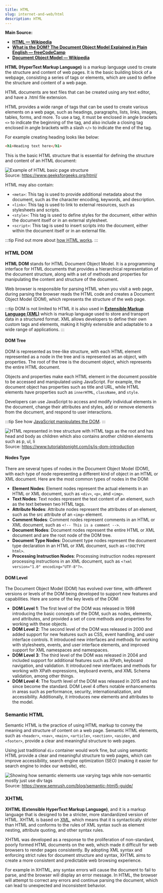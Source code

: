 ```yaml
---
title: HTML
slug: internet-and-web/html
description: HTML
---
```


**Main Source:**

- **[HTML — Wikipedia](https://en.wikipedia.org/wiki/HTML)**
- **[What is the DOM? The Document Object Model Explained in Plain English — freeCodeCamp](https://www.freecodecamp.org/news/what-is-the-dom-explained-in-plain-english/)**
- **[Document Object Model — Wikipedia](https://en.wikipedia.org/wiki/Document_Object_Model)**

**HTML (HyperText Markup Language)** is a markup language used to create the structure and content of web pages. It is the basic building block of a webpage, consisting a series of tags or elements, which are used to define the structure and content of a web page.

HTML documents are text files that can be created using any text editor, and have a .html file extension.

HTML provides a wide range of tags that can be used to create various elements on a web page, such as headings, paragraphs, lists, links, images, tables, forms, and more. To use a tag, it must be enclosed in angle brackets `<>` to indicate the beginning of the tag, and also include a closing tag enclosed in angle brackets with a slash `</>` to indicate the end of the tag.

For example creating heading looks like below:

```html
<h1>Heading text here</h1>
```

This is the basic HTML structure that is essential for defining the structure and content of an HTML document:

![Example of HTML basic page structure](./html-example.png)  
Source: https://www.geeksforgeeks.org/html/

HTML may also contain:

- `<meta>`: This tag is used to provide additional metadata about the document, such as the character encoding, keywords, and description.
- `<link>`: This tag is used to link to external resources, such as stylesheets and scripts.
- `<style>`: This tag is used to define styles for the document, either within the document itself or in an external stylesheet.
- `<script>`: This tag is used to insert scripts into the document, either within the document itself or in an external file.

:::tip
Find out more about [how HTML works](/cs-notes/internet-and-web/web-browser#page-rendering).
:::

### HTML DOM

**HTML DOM** stands for HTML Document Object Model. It is a programming interface for HTML documents that provides a hierarchical representation of the document structure, along with a set of methods and properties for manipulating the content and structure of the document.

Web browser is responsible for parsing HTML when you visit a web page, during parsing the browser reads the HTML code and creates a Document Object Model (DOM), which represents the structure of the web page.

:::tip
DOM is not limited to HTML it is also used in **[Extensible Markup Language (XML)](/cs-notes/digital-media-processing/xml)** which is markup language used to store and transport data in a structured format. XML allows developers to define their own custom tags and elements, making it highly extensible and adaptable to a wide range of applications.
:::

#### DOM Tree

DOM is represented as tree-like structure, with each HTML element represented as a node in the tree and is represented as an object, with properties. The root of the tree is the document object, which represents the entire HTML document.

Objects and properties make each HTML element in the document possible to be accessed and manipulated using JavaScript. For example, the document object has properties such as title and URL, while HTML elements have properties such as `innerHTML`, `className`, and `style`.

Developers can use JavaScript to access and modify individual elements in the document, change their attributes and styles, add or remove elements from the document, and respond to user interactions.

:::tip
See how [JavaScript manipulates the DOM](/cs-notes/internet-and-web/javascript#dom-manipulation).
:::

![HTML represented in tree structure with HTML tags as the root and has head and body as children which also contains another children elements such as p, ul, li](./dom-tree.png)  
Source: https://www.tutorialstonight.com/js/js-dom-introduction

#### Nodes Type

There are several types of nodes in the Document Object Model (DOM), with each type of node representing a different kind of object in an HTML or XML document. Here are the most common types of nodes in the DOM:

- **Element Nodes**: Element nodes represent the actual elements in an HTML or XML document, such as `<div>`, `<p>`, and `<img>`.
- **Text Nodes**: Text nodes represent the text content of an element, such as the text between two HTML tags.
- **Attribute Nodes**: Attribute nodes represent the attributes of an element, such as the src attribute of an `<img>` element.
- **Comment Nodes**: Comment nodes represent comments in an HTML or XML document, such as `<!-- This is a comment -->`.
- **Document Nodes**: Document nodes represent the entire HTML or XML document and are the root node of the DOM tree.
- **Document Type Nodes**: Document type nodes represent the document type declaration in an HTML or XML document, such as `<!DOCTYPE html>`.
- **Processing Instruction Nodes**: Processing instruction nodes represent processing instructions in an XML document, such as `<?xml version="1.0" encoding="UTF-8"?>`.

#### DOM Level

The Document Object Model (DOM) has evolved over time, with different versions or levels of the DOM being developed to support new features and capabilities. Here are some of the key levels of the DOM:

- **DOM Level 1**: The first level of the DOM was released in 1998 introducing the basic concepts of the DOM, such as nodes, elements, and attributes, and provided a set of core methods and properties for working with these objects.
- **DOM Level 2**: The second level of the DOM was released in 2000 and added support for new features such as CSS, event handling, and user interface controls. It introduced new interfaces and methods for working with stylesheets, events, and user interface elements, and improved support for XML namespaces and namespaces.
- **DOM Level 3**: The third level of the DOM was released in 2004 and included support for additional features such as XPath, keyboard navigation, and validation. It introduced new interfaces and methods for working with XPath expressions, keyboard events, and XML Schema validation, among other things.
- **DOM Level 4**: The fourth level of the DOM was released in 2015 and has since become the standard. DOM Level 4 offers notable enhancements in areas such as performance, security, internationalization, and accessibility. Additionally, it introduces new elements and attributes to the model.

### Semantic HTML

Semantic HTML is the practice of using HTML markup to convey the meaning and structure of content on a web page. Semantic HTML elements, such as `<header>`, `<nav>`, `<main>`, `<article>`, `<section>`, `<aside>`, and `<footer>`, provide a clear and meaningful structure to web pages.

Using just traditional `div` container would work fine, but using semantic HTML provide a clear and meaningful structure to web pages, which can improve accessibility, search engine optimization (SEO) (making it easier for search engine to index our website), etc.

![Showing how semantic elements use varying tags while non-semantic mostly just use div tags](./semantic-html.png)  
Source: https://www.semrush.com/blog/semantic-html5-guide/

### XHTML

**XHTML (Extensible HyperText Markup Language)**, and it is a markup language that is designed to be a stricter, more standardized version of HTML. XHTML is based on [XML](/cs-notes/digital-media-processing/xml), which means that it is syntactically stricter than HTML and conforms to the rules of XML syntax such as element nesting, attribute quoting, and other syntax rules.

XHTML was developed as a response to the proliferation of non-standard, poorly formed HTML documents on the web, which made it difficult for web browsers to render pages consistently. By adopting XML syntax and enforcing strict rules for document structure and syntax, XHTML aims to create a more consistent and predictable web browsing experience.

For example in XHTML, any syntax errors will cause the document to fail to parse, and the browser will display an error message. In HTML, the browser will attempt to correct any errors and continue parsing the document, which can lead to unexpected and inconsistent behavior.
